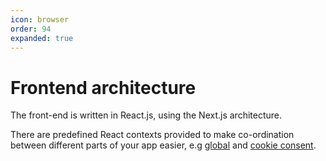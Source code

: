 ```yaml
---
icon: browser
order: 94
expanded: true
---
```


# Frontend architecture

The front-end is written in React.js, using the Next.js architecture.

There are predefined React contexts provided to make co-ordination between different parts of your app easier, e.g [global](./global.md) and [cookie consent](./cookies.md).
